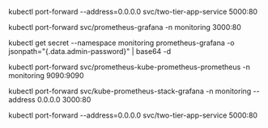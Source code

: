 kubectl port-forward --address=0.0.0.0 svc/two-tier-app-service 5000:80

kubectl port-forward svc/prometheus-grafana -n monitoring 3000:80

kubectl get secret --namespace monitoring prometheus-grafana -o jsonpath="{.data.admin-password}" | base64 -d

kubectl port-forward svc/prometheus-kube-prometheus-prometheus -n monitoring 9090:9090

kubectl port-forward svc/kube-prometheus-stack-grafana -n monitoring --address 0.0.0.0 3000:80

kubectl port-forward --address=0.0.0.0 svc/two-tier-app-service 5000:80


